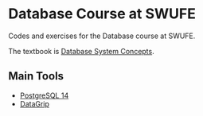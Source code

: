 # Database Course at SWUFE
Codes and exercises for the Database course at SWUFE.

The textbook is [Database System Concepts](https://www.db-book.com/db7/).

## Main Tools
- [PostgreSQL 14](https://www.postgresql.org/)
- [DataGrip](https://www.jetbrains.com/datagrip/)
